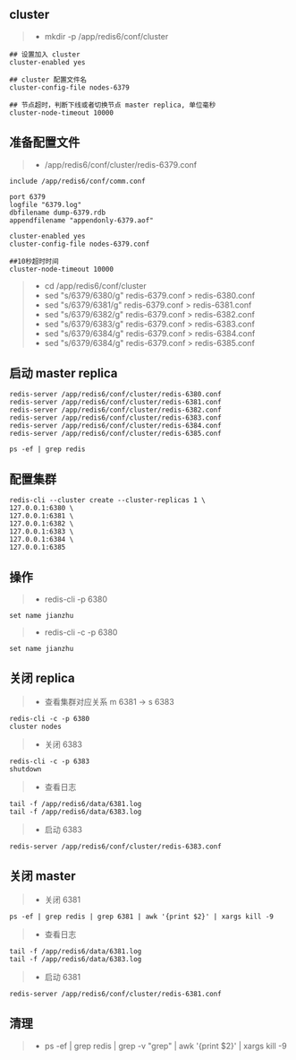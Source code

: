## cluster 
>- mkdir -p /app/redis6/conf/cluster

```
## 设置加入 cluster
cluster-enabled yes 

## cluster 配置文件名
cluster-config-file nodes-6379

## 节点超时，判断下线或者切换节点 master replica, 单位毫秒
cluster-node-timeout 10000
```

## 准备配置文件
>- /app/redis6/conf/cluster/redis-6379.conf 
```
include /app/redis6/conf/comm.conf

port 6379
logfile "6379.log"
dbfilename dump-6379.rdb
appendfilename "appendonly-6379.aof"

cluster-enabled yes 
cluster-config-file nodes-6379.conf 

##10秒超时时间
cluster-node-timeout 10000 

```

>- cd /app/redis6/conf/cluster
>- sed "s/6379/6380/g" redis-6379.conf > redis-6380.conf
>- sed "s/6379/6381/g" redis-6379.conf > redis-6381.conf
>- sed "s/6379/6382/g" redis-6379.conf > redis-6382.conf
>- sed "s/6379/6383/g" redis-6379.conf > redis-6383.conf
>- sed "s/6379/6384/g" redis-6379.conf > redis-6384.conf
>- sed "s/6379/6384/g" redis-6379.conf > redis-6385.conf

## 启动 master replica 
```
redis-server /app/redis6/conf/cluster/redis-6380.conf
redis-server /app/redis6/conf/cluster/redis-6381.conf
redis-server /app/redis6/conf/cluster/redis-6382.conf
redis-server /app/redis6/conf/cluster/redis-6383.conf
redis-server /app/redis6/conf/cluster/redis-6384.conf
redis-server /app/redis6/conf/cluster/redis-6385.conf

ps -ef | grep redis 
```


## 配置集群
```
redis-cli --cluster create --cluster-replicas 1 \
127.0.0.1:6380 \
127.0.0.1:6381 \
127.0.0.1:6382 \
127.0.0.1:6383 \
127.0.0.1:6384 \
127.0.0.1:6385

```

## 操作 
>- redis-cli -p 6380
```
set name jianzhu
```

>- redis-cli -c -p 6380
```
set name jianzhu
```

## 关闭 replica  
>- 查看集群对应关系  m 6381 -> s 6383
```
redis-cli -c -p 6380 
cluster nodes
```

>- 关闭 6383
```
redis-cli -c -p 6383
shutdown 

```


>- 查看日志  
```
tail -f /app/redis6/data/6381.log 
tail -f /app/redis6/data/6383.log 

```

>- 启动 6383
```
redis-server /app/redis6/conf/cluster/redis-6383.conf
```

## 关闭 master 
>- 关闭 6381
```
ps -ef | grep redis | grep 6381 | awk '{print $2}' | xargs kill -9 

```

>- 查看日志 
```
tail -f /app/redis6/data/6381.log 
tail -f /app/redis6/data/6383.log 

```

>- 启动 6381
```
redis-server /app/redis6/conf/cluster/redis-6381.conf
```

## 清理
>- ps -ef | grep redis | grep -v "grep" | awk '{print $2}' | xargs kill -9 






